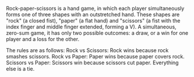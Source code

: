 Rock-paper-scissors is a hand game, in which each player simultaneously forms one of three shapes with an outstretched hand. 
These shapes are "rock" (a closed fist), "paper" (a flat hand) and "scissors" (a fist with the index finger and middle finger extended, forming a V). 
A simultaneous, zero-sum game, it has only two possible outcomes: a draw, or a win for one player and a loss for the other.

The rules are as follows: 
Rock vs Scissors: Rock wins because rock smashes scissors. 
Rock vs Paper: Paper wins because paper covers rock. 
Scissors vs Paper: Scissors win because scissors cut paper. 
Everything else is a tie. 
